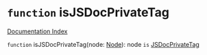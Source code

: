 # `function` isJSDocPrivateTag

[Documentation Index](../README.md)

`function` isJSDocPrivateTag(node: [Node](../interface.Node/README.md)): node `is` [JSDocPrivateTag](../interface.JSDocPrivateTag/README.md)